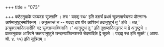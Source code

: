 +++
title = "073"

+++
षष्ठेऽनुवाके पञ्चदश सूक्तानि । तत्र ‘ यदद्य स्थः' इति दशर्चं प्रथमं सूक्तमात्रेयस्य पौरनाम्नः आर्षमानुष्टुभमाश्विनम् । अनुक्रान्तं च -- यदद्य दश पौर आश्विनं तदानुष्टुभं तु ' इति । तत् ' इत्युक्तत्वादिदमादीनि षट् सूक्तान्याश्विनानि ।' आनुष्टुभं तु ' इति तुशब्दादिदमुत्तरं च द्वे अनुष्टुभे । प्रातरनुवाक आश्विने क्रतावानुष्टुभे छन्दस्याश्विनशस्त्रे चेदमादिके द्वे सूक्ते । यदद्य स्थ इति सूक्ते' ( आश्व. श्रौ. ४. १५) इति सूत्रितम् ॥